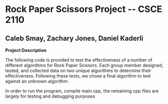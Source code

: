 # Rock Paper Scissors Project -- CSCE 2110
## Caleb Smay, Zachary Jones, Daniel Kaderli


**Project Description**

The following code is provided to test the effectiveness of a number of different algorithms for Rock Paper Scissors. Each group member designed, tested, and collected data on two unique algorithms to determine their effectiveness. Following these tests, we chose a final algorithm to test against an unknown algorithm

In order to run the program, compile main.cpp, the remaining cpp files are largely for testing and debugging purposes
